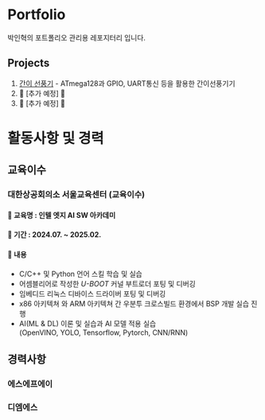 # Portfolio

박인혁의 포트폴리오 관리용 레포지터리 입니다.

## Projects

1. [간이 선풍기](./MiniFan_Project) - ATmega128과 GPIO, UART통신 등을 활용한 간이선풍기기
2. 🚧 [추가 예정] 🚧
3. 🚧 [추가 예정] 🚧


# 활동사항 및 경력
## 교육이수
### 대한상공회의소 서울교육센터 (교육이수)
#### 🔖 교육명 : 인텔 엣지 AI SW 아카데미
#### 📅 기간 : 2024.07. ~ 2025.02.
#### 📑 내용
- C/C++ 및 Python 언어 스킬 학습 및 실습
- 어셈블리어로 작성한 *U-BOOT* 커널 부트로더 포팅 및 디버깅
- 임베디드 리눅스 디바이스 드라이버 포팅 및 디버깅
- x86 아키텍쳐 와 ARM 아키텍쳐 간 우분투 크로스빌드 환경에서 BSP 개발 실습 진행
- AI(ML & DL) 이론 및 실습과 AI 모델 적용 실습 <br>
(OpenVINO, YOLO, Tensorflow, Pytorch, CNN/RNN)

## 경력사항
### 에스에프에이

### 디엠에스